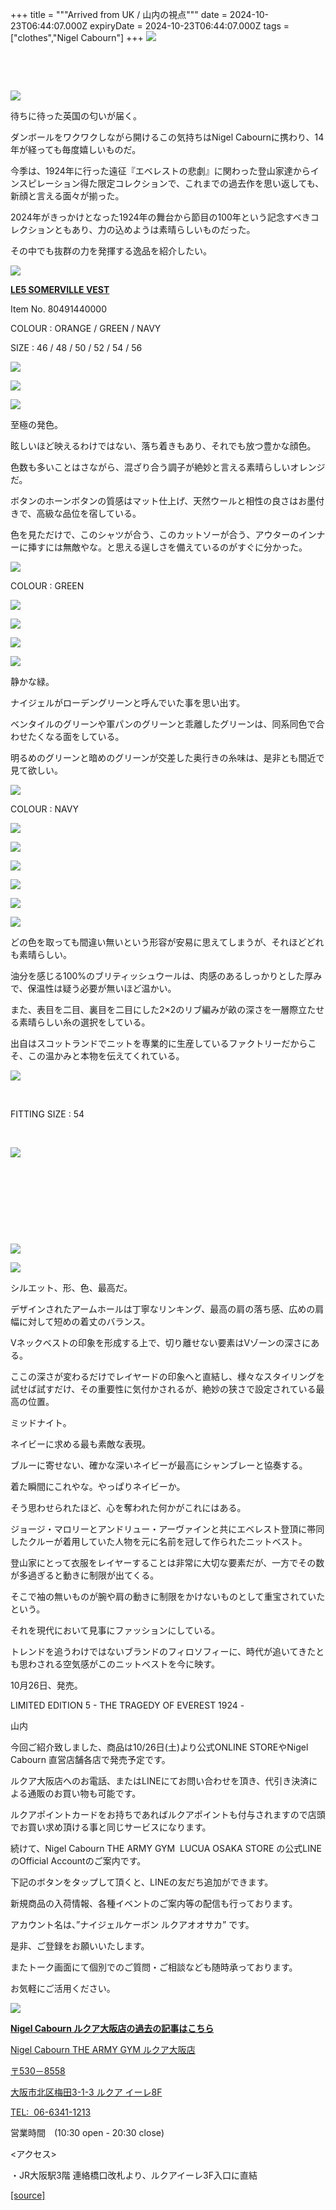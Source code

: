 +++
title = """Arrived from UK / 山内の視点"""
date = 2024-10-23T06:44:07.000Z
expiryDate = 2024-10-23T06:44:07.000Z
tags = ["clothes","Nigel Cabourn"]
+++
![](https://cdn.shopify.com/s/files/1/0094/9295/5196/files/IMG_1104.jpg?v=1729656072)

⠀

⠀

![](https://cdn.shopify.com/s/files/1/0094/9295/5196/files/IMG_1105.jpg?v=1729656072)

待ちに待った英国の匂いが届く。

ダンボールをワクワクしながら開けるこの気持ちはNigel Cabournに携わり、14年が経っても毎度嬉しいものだ。

今季は、1924年に行った遠征『エベレストの悲劇』に関わった登山家達からインスピレーション得た限定コレクションで、これまでの過去作を思い返しても、新顔と言える面々が揃った。

2024年がきっかけとなった1924年の舞台から節目の100年という記念すべきコレクションともあり、力の込めようは素晴らしいものだった。

その中でも抜群の力を発揮する逸品を紹介したい。

![](https://cdn.shopify.com/s/files/1/0094/9295/5196/files/IMG_1029_6023c99b-61ee-428a-8296-08d72a4bd976.jpg?v=1729656072)

[**LE5 SOMERVILLE VEST**](https://cabourn.jp/products/80491440000?fbclid=PAZXh0bgNhZW0CMTEAAaaD_1ayUXx1vWWzWtVxkxegyLk5J7HW-mnC1cU6SmgqkyuUYSioLeyrP5g_aem_Za_Jbs_rpybAhSCp59U_Dg)

Item No. 80491440000

COLOUR : ORANGE / GREEN / NAVY

SIZE : 46 / 48 / 50 / 52 / 54 / 56

![](https://cdn.shopify.com/s/files/1/0094/9295/5196/files/IMG_1030.jpg?v=1729656072)

![](https://cdn.shopify.com/s/files/1/0094/9295/5196/files/IMG_1031_588c11e1-ea95-4fa5-a2ee-3ec7ef9c3de0.jpg?v=1729656072)

![](https://cdn.shopify.com/s/files/1/0094/9295/5196/files/IMG_1006.jpg?v=1729659148)

至極の発色。

眩しいほど映えるわけではない、落ち着きもあり、それでも放つ豊かな顔色。

色数も多いことはさながら、混ざり合う調子が絶妙と言える素晴らしいオレンジだ。

ボタンのホーンボタンの質感はマット仕上げ、天然ウールと相性の良さはお墨付きで、高級な品位を宿している。

色を見ただけで、このシャツが合う、このカットソーが合う、アウターのインナーに挿すには無敵やな。と思える逞しさを備えているのがすぐに分かった。

![](https://cdn.shopify.com/s/files/1/0094/9295/5196/files/IMG_1044_bc817ec1-1c57-4efe-ae48-f4261db0d767.jpg?v=1729656073)

COLOUR : GREEN

![](https://cdn.shopify.com/s/files/1/0094/9295/5196/files/IMG_1045_20f8f287-6a67-44bf-bfca-38ec29f9a72b.jpg?v=1729656072)

![](https://cdn.shopify.com/s/files/1/0094/9295/5196/files/IMG_1049.jpg?v=1729656072)

![](https://cdn.shopify.com/s/files/1/0094/9295/5196/files/IMG_1069_a0a16faa-5875-4023-a320-2e257810d5ef.jpg?v=1729656122)

![](https://cdn.shopify.com/s/files/1/0094/9295/5196/files/IMG_1074.jpg?v=1729656122)

静かな緑。

ナイジェルがローデングリーンと呼んでいた事を思い出す。

ベンタイルのグリーンや軍パンのグリーンと乖離したグリーンは、同系同色で合わせたくなる面をしている。

明るめのグリーンと暗めのグリーンが交差した奥行きの糸味は、是非とも間近で見て欲しい。

![](https://cdn.shopify.com/s/files/1/0094/9295/5196/files/IMG_1093.jpg?v=1729656123)

COLOUR : NAVY

![](https://cdn.shopify.com/s/files/1/0094/9295/5196/files/IMG_1099_0f898b12-f8a1-4321-b8f9-7f0bd366dbde.jpg?v=1729656123)

![](https://cdn.shopify.com/s/files/1/0094/9295/5196/files/IMG_1095.jpg?v=1729656122)

![](https://cdn.shopify.com/s/files/1/0094/9295/5196/files/IMG_1100.jpg?v=1729656122)

![](https://cdn.shopify.com/s/files/1/0094/9295/5196/files/IMG_1103.jpg?v=1729656123)

![](https://cdn.shopify.com/s/files/1/0094/9295/5196/files/IMG_1083.jpg?v=1729656073)

![](https://cdn.shopify.com/s/files/1/0094/9295/5196/files/IMG_1084_a8c22ab7-a8cd-4ca8-a1c2-e85b24e650d1.jpg?v=1729656073)

どの色を取っても間違い無いという形容が安易に思えてしまうが、それほどどれも素晴らしい。

油分を感じる100%のブリティッシュウールは、肉感のあるしっかりとした厚みで、保温性は疑う必要が無いほど温かい。

また、表目を二目、裏目を二目にした2×2のリブ編みが畝の深さを一層際立たせる素晴らしい糸の選択をしている。

出自はスコットランドでニットを専業的に生産しているファクトリーだからこそ、この温かみと本物を伝えてくれている。

![](https://cdn.shopify.com/s/files/1/0094/9295/5196/files/IMG_1133_fa257e73-e55c-42b9-bda4-7514f2e9d412.jpg?v=1729656123)

 ⠀⠀

FITTING SIZE : 54

⠀

![](https://cdn.shopify.com/s/files/1/0094/9295/5196/files/IMG_1125_8ac9a1e6-2e5b-472d-8ce3-3c096cfcdf7d.jpg?v=1729656123)

⠀

⠀

⠀

⠀

![](https://cdn.shopify.com/s/files/1/0094/9295/5196/files/IMG_1112_4b2780b0-d48c-4fa1-a4ee-db13a775abbb.jpg?v=1729656123)

![](https://cdn.shopify.com/s/files/1/0094/9295/5196/files/IMG_1113_1083c548-d491-43d8-80e4-9d909255c06e.jpg?v=1729656123)

シルエット、形、色、最高だ。

デザインされたアームホールは丁寧なリンキング、最高の肩の落ち感、広めの肩幅に対して短めの着丈のバランス。

Vネックベストの印象を形成する上で、切り離せない要素はVゾーンの深さにある。

ここの深さが変わるだけでレイヤードの印象へと直結し、様々なスタイリングを試せば試すだけ、その重要性に気付かされるが、絶妙の狭さで設定されている最高の位置。

ミッドナイト。

ネイビーに求める最も素敵な表現。

ブルーに寄せない、確かな深いネイビーが最高にシャンブレーと協奏する。

着た瞬間にこれやな。やっぱりネイビーか。

そう思わせられたほど、心を奪われた何かがこれにはある。

ジョージ・マロリーとアンドリュー・アーヴァインと共にエベレスト登頂に帯同したクルーが着用していた人物を元に名前を冠して作られたニットベスト。

登山家にとって衣服をレイヤーすることは非常に大切な要素だが、一方でその数が多過ぎると動きに制限が出てくる。

そこで袖の無いものが腕や肩の動きに制限をかけないものとして重宝されていたという。

それを現代において見事にファッションにしている。 

トレンドを追うわけではないブランドのフィロソフィーに、時代が追いてきたとも思わされる空気感がこのニットベストを今に映す。

10月26日、発売。

LIMITED EDITION 5 - THE TRAGEDY OF EVEREST 1924 -

山内

今回ご紹介致しました、商品は10/26日(土)より公式ONLINE STOREやNigel Cabourn 直営店舗各店で発売予定です。

ルクア大阪店へのお電話、またはLINEにてお問い合わせを頂き、代引き決済による通販のお買い物も可能です。

ルクアポイントカードをお持ちであればルクアポイントも付与されますので店頭でお買い求め頂ける事と同じサービスになります。

続けて、Nigel Cabourn THE ARMY GYM  LUCUA OSAKA STORE の公式LINEのOfficial Accountのご案内です。

下記のボタンをタップして頂くと、LINEの友だち追加ができます。

新規商品の入荷情報、各種イベントのご案内等の配信も行っております。

アカウント名は、”ナイジェルケーボン ルクアオオサカ” です。

是非、ご登録をお願いいたします。

またトーク画面にて個別でのご質問・ご相談なども随時承っております。

お気軽にご活用ください。

[![](https://scdn.line-apps.com/n/line_add_friends/btn/ja.png)](https://lin.ee/438JalM)

[**Nigel Cabourn ルクア大阪店の過去の記事はこちら**](https://cabourn.jp/blogs/shop-info/tagged/the-army-gym-lucua-osaka-store)

[Nigel Cabourn THE ARMY GYM ルクア大阪店](https://cabourn.jp/pages/osaka)

[〒530－8558](https://cabourn.jp/pages/osaka)

[大阪市北区梅田3-1-3 ルクア イーレ8F](https://cabourn.jp/pages/osaka)

[TEL:  06-6341-1213](tel:0663411213)

営業時間　(10:30 open - 20:30 close) 

<アクセス>

・JR大阪駅3階 連絡橋口改札より、ルクアイーレ3F入口に直結

[[source]](https://cabourn.jp/blogs/shop-info/lucuaosaka20241023)
